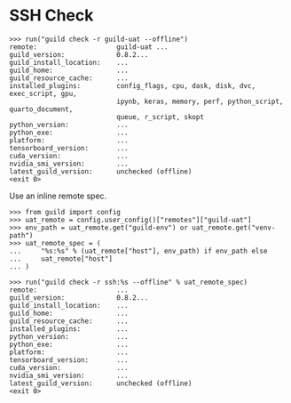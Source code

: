 # SSH Check

    >>> run("guild check -r guild-uat --offline")
    remote:                    guild-uat ...
    guild_version:             0.8.2...
    guild_install_location:    ...
    guild_home:                ...
    guild_resource_cache:      ...
    installed_plugins:         config_flags, cpu, dask, disk, dvc, exec_script, gpu,
                               ipynb, keras, memory, perf, python_script, quarto_document,
                               queue, r_script, skopt
    python_version:            ...
    python_exe:                ...
    platform:                  ...
    tensorboard_version:       ...
    cuda_version:              ...
    nvidia_smi_version:        ...
    latest_guild_version:      unchecked (offline)
    <exit 0>

Use an inline remote spec.

    >>> from guild import config
    >>> uat_remote = config.user_config()["remotes"]["guild-uat"]
    >>> env_path = uat_remote.get("guild-env") or uat_remote.get("venv-path")
    >>> uat_remote_spec = (
    ...     "%s:%s" % (uat_remote["host"], env_path) if env_path else
    ...     uat_remote["host"]
    ... )

    >>> run("guild check -r ssh:%s --offline" % uat_remote_spec)
    remote:                    ...
    guild_version:             0.8.2...
    guild_install_location:    ...
    guild_home:                ...
    guild_resource_cache:      ...
    installed_plugins:         ...
    python_version:            ...
    python_exe:                ...
    platform:                  ...
    tensorboard_version:       ...
    cuda_version:              ...
    nvidia_smi_version:        ...
    latest_guild_version:      unchecked (offline)
    <exit 0>
